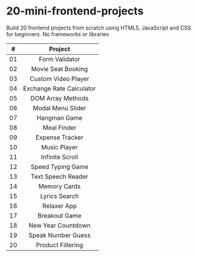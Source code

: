 # 20-mini-frontend-projects
Build 20 frontend projects from scratch using HTML5, JavaScript and CSS for beginners. No frameworks or libraries

|  #  |            Project             |
| :-: | :----------------------------: | 
| 01  | Form Validator |
| 02  | Movie Seat Booking |
| 03  | Custom Video Player |
| 04  | Exchange Rate Calculator |
| 05  | DOM Array Methods |
| 06  | Modal Menu Slider |
| 07  | Hangman Game |
| 08  | Meal Finder |
| 09  | Expense Tracker |
| 10  | Music Player |
| 11  | Infinite Scroll |
| 12  | Speed Typing Game |
| 13  | Text Speech Reader |
| 14  | Memory Cards |
| 15  | Lyrics Search |
| 16  | Relaxer App |
| 17  | Breakout Game |
| 18  | New Year Countdown |
| 19  | Speak Number Guess |
| 20  | Product Filtering |